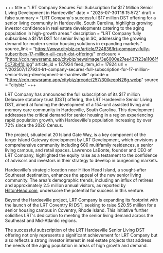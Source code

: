 +++
title = "LRT Company Secures Full Subscription for $17 Million Senior Living Development in Hardeeville"
date = "2025-07-30T18:15:57Z"
draft = false
summary = "LRT Company's successful $17 million DST offering for a senior living community in Hardeeville, South Carolina, highlights growing investor confidence in real estate developments catering to the aging population in high-growth areas."
description = "LRT Company fully subscribes a $17M DST for senior living in SC, addressing the growing demand for modern senior housing solutions in expanding markets."
source_link = "https://www.citybiz.co/article/724836/lrt-company-fully-subscribes-17-million-all-cash-dst-offering/"
enclosure = "https://cdn.newsramp.app/citybiz/newsimage/3e6000e27ee437f23a11061f5c73b4fd.jpg"
article_id = 127924
feed_item_id = 17824
url = "/202507/127924-lrt-company-secures-full-subscription-for-17-million-senior-living-development-in-hardeeville"
qrcode = "https://cdn.newsramp.app/citybiz/qrcode/257/30/keepN26g.webp"
source = "citybiz"
+++

<p>LRT Company has announced the full subscription of its $17 million Delaware statutory trust (DST) offering, the LRT Hardeeville Senior Living DST, aimed at funding the development of a 154-unit assisted living and memory care community in Hardeeville, South Carolina. This development addresses the critical demand for senior housing in a region experiencing rapid population growth, with Hardeeville's population increasing by over 72% since the 2020 Census.</p><p>The project, situated at 20 Island Gate Way, is a key component of the larger Island Gateway development by LRT Development, which envisions a comprehensive community including 600 multifamily residences, a senior living campus, and retail spaces. Lawrence LaBonte, founder and CEO of LRT Company, highlighted the equity raise as a testament to the confidence of advisors and investors in their strategy to develop in burgeoning markets.</p><p>Hardeeville's strategic location near Hilton Head Island, a sought-after Southeast destination, enhances the appeal of the new senior living community. The area's demographic trends, including an influx of retirees and approximately 2.5 million annual visitors, as reported by <a href='https://HiltonHead.com' rel='nofollow' target='_blank'>HiltonHead.com</a>, underscore the potential for success in this venture.</p><p>Beyond the Hardeeville project, LRT Company is expanding its footprint with the launch of the LRT Coventry RI DST, seeking to raise $20.55 million for a senior housing campus in Coventry, Rhode Island. This initiative further solidifies LRT's dedication to meeting the senior living demand across the Southeast and Mid-Atlantic regions.</p><p>The successful subscription of the LRT Hardeeville Senior Living DST offering not only represents a significant achievement for LRT Company but also reflects a strong investor interest in real estate projects that address the needs of the aging population in areas of high growth and demand.</p>